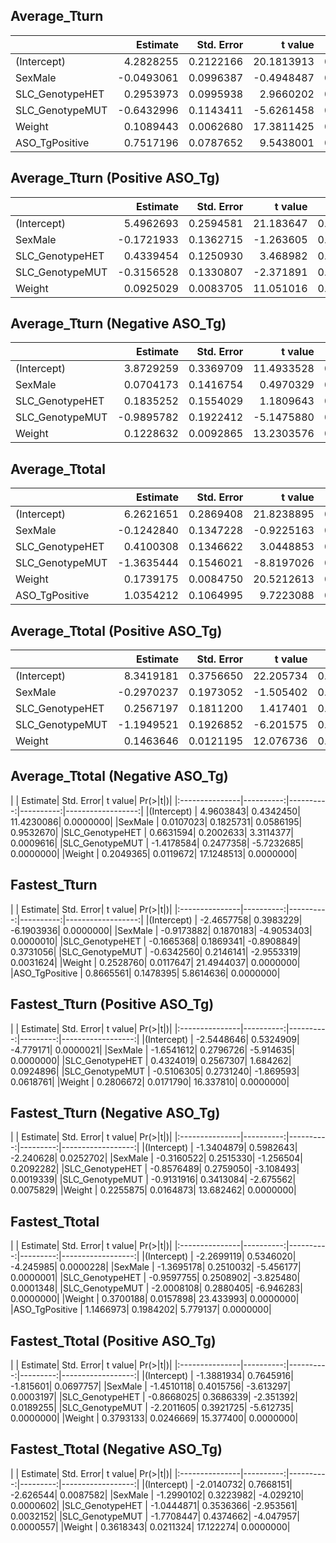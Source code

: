 ## Average_Tturn 

||Estimate| Std. Error|    t value| Pr(>&#124;t&#124;)| 
|:---------------|----------:|----------:|----------:|------------------:| 
|(Intercept)     |  4.2828255|  0.2122166| 20.1813913|          0.0000000| 
|SexMale         | -0.0493061|  0.0996387| -0.4948487|          0.6207651| 
|SLC_GenotypeHET |  0.2953973|  0.0995938|  2.9660202|          0.0030551| 
|SLC_GenotypeMUT | -0.6432996|  0.1143411| -5.6261458|          0.0000000| 
|Weight          |  0.1089443|  0.0062680| 17.3811425|          0.0000000| 
|ASO_TgPositive  |  0.7517196|  0.0787652|  9.5438001|          0.0000000| 

## Average_Tturn  (Positive ASO_Tg)

|                |   Estimate| Std. Error|   t value| Pr(>&#124;t&#124;)| 
|:---------------|----------:|----------:|---------:|------------------:| 
|(Intercept)     |  5.4962693|  0.2594581| 21.183647|          0.0000000| 
|SexMale         | -0.1721933|  0.1362715| -1.263605|          0.2067104| 
|SLC_GenotypeHET |  0.4339454|  0.1250930|  3.468982|          0.0005481| 
|SLC_GenotypeMUT | -0.3156528|  0.1330807| -2.371891|          0.0179140| 
|Weight          |  0.0925029|  0.0083705| 11.051016|          0.0000000| 

## Average_Tturn  (Negative ASO_Tg)

|                |   Estimate| Std. Error|    t value| Pr(>&#124;t&#124;)| 
|:---------------|----------:|----------:|----------:|------------------:| 
|(Intercept)     |  3.8729259|  0.3369709| 11.4933528|          0.0000000| 
|SexMale         |  0.0704173|  0.1416754|  0.4970329|          0.6192757| 
|SLC_GenotypeHET |  0.1835252|  0.1554029|  1.1809643|          0.2378991| 
|SLC_GenotypeMUT | -0.9895782|  0.1922412| -5.1475880|          0.0000003| 
|Weight          |  0.1228632|  0.0092865| 13.2303576|          0.0000000| 

## Average_Ttotal 

|                |   Estimate| Std. Error|    t value| Pr(>&#124;t&#124;)| 
|:---------------|----------:|----------:|----------:|------------------:| 
|(Intercept)     |  6.2621651|  0.2869408| 21.8238895|          0.0000000| 
|SexMale         | -0.1242840|  0.1347228| -0.9225163|          0.3563784| 
|SLC_GenotypeHET |  0.4100308|  0.1346622|  3.0448853|          0.0023602| 
|SLC_GenotypeMUT | -1.3635444|  0.1546021| -8.8197026|          0.0000000| 
|Weight          |  0.1739175|  0.0084750| 20.5212613|          0.0000000| 
|ASO_TgPositive  |  1.0354212|  0.1064995|  9.7223088|          0.0000000| 

## Average_Ttotal  (Positive ASO_Tg)

|                |   Estimate| Std. Error|   t value| Pr(>&#124;t&#124;)| 
|:---------------|----------:|----------:|---------:|------------------:| 
|(Intercept)     |  8.3419181|  0.3756650| 22.205734|          0.0000000| 
|SexMale         | -0.2970237|  0.1973052| -1.505402|          0.1325836| 
|SLC_GenotypeHET |  0.2567197|  0.1811200|  1.417401|          0.1567237| 
|SLC_GenotypeMUT | -1.1949521|  0.1926852| -6.201575|          0.0000000| 
|Weight          |  0.1463646|  0.0121195| 12.076736|          0.0000000| 

## Average_Ttotal  (Negative ASO_Tg)

|                |   Estimate| Std. Error|    t value| Pr(>&#124;t&#124;)| |:---------------|----------:|----------:|----------:|------------------:| 
|(Intercept)     |  4.9603843|  0.4342450| 11.4230086|          0.0000000| 
|SexMale         |  0.0107023|  0.1825731|  0.0586195|          0.9532670| 
|SLC_GenotypeHET |  0.6631594|  0.2002633|  3.3114377|          0.0009616| 
|SLC_GenotypeMUT | -1.4178584|  0.2477358| -5.7232685|          0.0000000| 
|Weight          |  0.2049365|  0.0119672| 17.1248513|          0.0000000| 

## Fastest_Tturn 

|                |   Estimate| Std. Error|    t value| Pr(>&#124;t&#124;)| |:---------------|----------:|----------:|----------:|------------------:| 
|(Intercept)     | -2.4657758|  0.3983229| -6.1903936|          0.0000000| 
|SexMale         | -0.9173882|  0.1870183| -4.9053403|          0.0000010| 
|SLC_GenotypeHET | -0.1665368|  0.1869341| -0.8908849|          0.3731056| 
|SLC_GenotypeMUT | -0.6342560|  0.2146141| -2.9553319|          0.0031624| 
|Weight          |  0.2528760|  0.0117647| 21.4944037|          0.0000000| 
|ASO_TgPositive  |  0.8665561|  0.1478395|  5.8614636|          0.0000000| 

## Fastest_Tturn  (Positive ASO_Tg)

|                |   Estimate| Std. Error|   t value| Pr(>&#124;t&#124;)| |:---------------|----------:|----------:|---------:|------------------:| 
|(Intercept)     | -2.5448646|  0.5324909| -4.779171|          0.0000021| 
|SexMale         | -1.6541612|  0.2796726| -5.914635|          0.0000000| 
|SLC_GenotypeHET |  0.4324019|  0.2567307|  1.684262|          0.0924896| 
|SLC_GenotypeMUT | -0.5106305|  0.2731240| -1.869593|          0.0618761| 
|Weight          |  0.2806672|  0.0171790| 16.337810|          0.0000000| 

## Fastest_Tturn  (Negative ASO_Tg)

|                |   Estimate| Std. Error|   t value| Pr(>&#124;t&#124;)| |:---------------|----------:|----------:|---------:|------------------:| 
|(Intercept)     | -1.3404879|  0.5982643| -2.240628|          0.0252702| 
|SexMale         | -0.3160522|  0.2515330| -1.256504|          0.2092282| 
|SLC_GenotypeHET | -0.8576489|  0.2759050| -3.108493|          0.0019339| 
|SLC_GenotypeMUT | -0.9131916|  0.3413084| -2.675562|          0.0075829| 
|Weight          |  0.2255875|  0.0164873| 13.682462|          0.0000000| 

## Fastest_Ttotal 

|                |   Estimate| Std. Error|   t value| Pr(>&#124;t&#124;)| |:---------------|----------:|----------:|---------:|------------------:| 
|(Intercept)     | -2.2699119|  0.5346020| -4.245985|          0.0000228| 
|SexMale         | -1.3695178|  0.2510032| -5.456177|          0.0000001| 
|SLC_GenotypeHET | -0.9597755|  0.2508902| -3.825480|          0.0001348| 
|SLC_GenotypeMUT | -2.0008108|  0.2880405| -6.946283|          0.0000000| 
|Weight          |  0.3700188|  0.0157898| 23.433993|          0.0000000| 
|ASO_TgPositive  |  1.1466973|  0.1984202|  5.779137|          0.0000000| 

## Fastest_Ttotal  (Positive ASO_Tg)

|                |   Estimate| Std. Error|   t value| Pr(>&#124;t&#124;)| |:---------------|----------:|----------:|---------:|------------------:| 
|(Intercept)     | -1.3881934|  0.7645916| -1.815601|          0.0697757| 
|SexMale         | -1.4510118|  0.4015756| -3.613297|          0.0003197| 
|SLC_GenotypeHET | -0.8668025|  0.3686339| -2.351392|          0.0189255| 
|SLC_GenotypeMUT | -2.2011605|  0.3921725| -5.612735|          0.0000000| 
|Weight          |  0.3793133|  0.0246669| 15.377400|          0.0000000| 

## Fastest_Ttotal  (Negative ASO_Tg)

|                |   Estimate| Std. Error|   t value| Pr(>&#124;t&#124;)| |:---------------|----------:|----------:|---------:|------------------:| 
|(Intercept)     | -2.0140732|  0.7668151| -2.626544|          0.0087582| 
|SexMale         | -1.2990102|  0.3223982| -4.029210|          0.0000602| 
|SLC_GenotypeHET | -1.0444871|  0.3536366| -2.953561|          0.0032152| 
|SLC_GenotypeMUT | -1.7708447|  0.4374662| -4.047957|          0.0000557| 
|Weight          |  0.3618343|  0.0211324| 17.122274|          0.0000000| 



